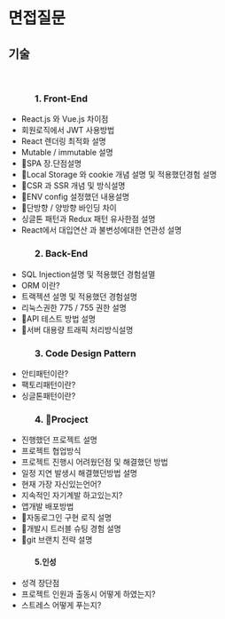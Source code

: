 <h1>면접질문</h1>
<h2>기술</h2>
<br/>
 <p>
<ul>
 <ol><h3>1. Front-End</h3></ol>
   <li>React.js 와 Vue.js 차이점</li>
   <li>회원로직에서 JWT 사용방법</li>
   <li>React 렌더링 최적화 설명</li>
   <li>Mutable / immutable 설명</li>
   <li>SPA 장.단점설명</li>
   <li>Local Storage 와 cookie 개념 설명 및 적용했던경험 설명</li>
   <li>CSR 과 SSR 개념 및 방식설명</li>
   <li>ENV config 설정했던 내용설명</li>
   <li>단방향 / 양방향 바인딩 차이</li>
   <li>싱글톤 패턴과 Redux 패턴 유사한점 설명</li>
   <li>React에서 대입연산 과 불변성에대한 연관성 설명</li>
 </ul>
</p>
<p>
 <ul>
  <ol><h3>2. Back-End</h3></ol>
   <li>SQL Injection설명 및 적용했던 경험설멸</li>
   <li>ORM 이란?</li>
  <li>트랙젝션 설명 및 적용했던 경험설명</li>
  <li>리눅스권한 775 / 755 권한 설명</li>
  <li>API 테스트 방법 설명</li>
  <li>서버 대용량 트래픽 처리방식설명</li>
 </ul>
</p>
<p>
 <ul>
  <ol><h3>3. Code Design Pattern</h3></ol>
   <li>안티패턴이란?</li>
   <li>팩토리패턴이란?</li>
   <li>싱글톤패턴이란?</li>
 </ul>
</p>
<p>
 <ul>
  <ol><h3>4. Procject</h3></ol>
   <li>진행했던 프로젝트 설명</li>
   <li>프로젝트 협업방식</li>
   <li>프로젝트 진행시 어려웠던점 및 해결했던 방법</li>
  <li>일정 지연 발생시 해결했던방법 설명</li>
  <li>현재 가장 자신있는언어?</li>
  <li>지속적인 자기계발 하고있는지?</li>
  <li>앱개발 배포방법</li>
  <li>자동로그인 구현 로직 설명</li>
  <li>개발시 트러블 슈팅 경험 설명</li>
  <li>git 브랜치 전략 설명</li>
 </ul>
</p>

<p>
 <ul>
  <ol><h4>5.인성 </h4></ol>
  <li>성격 장단점</li>
  <li>프로젝트 인원과 출동시 어떻게 하였는지?</li>
  <li>스트레스 어떻게 푸는지?</li>
 </ul>
</p>
